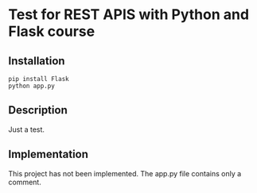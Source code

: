 # Test for REST APIS with Python and Flask course

## Installation

```
pip install Flask
python app.py
```

## Description

Just a test.

## Implementation

This project has not been implemented.  The app.py file contains only a comment.

